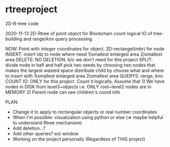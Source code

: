 # rtreeproject
2D-R-tree code
  
2020-11-13
2D-Rtree of point object for Blockchain
count logical IO of tree-building and range/knn query processing

NOW:
  Point with integer coordinates for object, 2D-rectangel(mbr) for node
  INSERT:
    insert obj to node where need 1)smallest enlarged area 2)smallest area
  DELETE: 
    NO DELETION. b/c we don't need for this project
  SPLIT:
    divide node in half and half
    pick two seeds by choosing two nodes that makes the largest wasted space
    distribute child by choose what and where to insert with 1)smallest enlarged area 2)smallest area
  QUERYS:
    range, knn
  COUNT IO:
    ONLY for this project. Count it logically. Assume that
    1) We have nodes in DISK from level3~objects i.e. ONLY root~level2 nodes are in MEMORY
    2) Parent node can see children's coord info
    
PLAN:
  * Change it to apply to rectangular objects or real number coordinates
  * When I'm possible: visualization using python or else
    (=> maybe helpful to understand Rtree mechanism)
  * Add deletion...?
  * Add other queries? ex) window
  * Working on the project personally (Regardless of THIS project)
